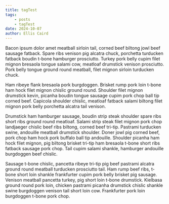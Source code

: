 ```yaml
---
title: tagTest
tags: 
    - posts
    - tagTest
date: 2024-10-07
author: Ellis Caird
---
```

Bacon ipsum dolor amet meatball sirloin tail, corned beef biltong jowl beef sausage fatback.  Spare ribs venison pig alcatra chuck, porchetta turducken fatback boudin t-bone hamburger prosciutto.  Turkey pork belly cupim filet mignon bresaola tongue salami cow, meatloaf drumstick venison prosciutto.  Pork belly tongue ground round meatball, filet mignon sirloin turducken chuck.

Ham ribeye flank bresaola pork burgdoggen.  Brisket rump pork loin t-bone ham hock filet mignon chislic ground round.  Shoulder filet mignon drumstick kevin, picanha boudin tongue sausage cupim pork chop ball tip corned beef.  Capicola shoulder chislic, meatloaf fatback salami biltong filet mignon pork belly porchetta alcatra tail venison.

Drumstick ham hamburger sausage, boudin strip steak shoulder spare ribs short ribs ground round meatloaf.  Salami strip steak filet mignon pork chop landjaeger chislic beef ribs biltong, corned beef tri-tip.  Pastrami turducken swine, andouille meatball drumstick shoulder.  Doner jowl pig corned beef, pork chop ham hock pork buffalo ball tip andouille.  Shoulder picanha ham hock filet mignon, pig biltong brisket tri-tip ham bresaola t-bone short ribs fatback sausage pork chop.  Tail cupim salami shankle, hamburger andouille burgdoggen beef chislic.

Sausage t-bone chislic, pancetta ribeye tri-tip pig beef pastrami alcatra ground round meatball turducken prosciutto tail.  Ham rump beef ribs, t-bone short loin shankle frankfurter cupim pork belly brisket pig sausage.  Venison meatball pancetta turkey, pig short loin t-bone drumstick.  Kielbasa ground round pork loin, chicken pastrami picanha drumstick chislic shankle swine burgdoggen venison tail short loin cow.  Frankfurter pork loin burgdoggen t-bone pork chop.

